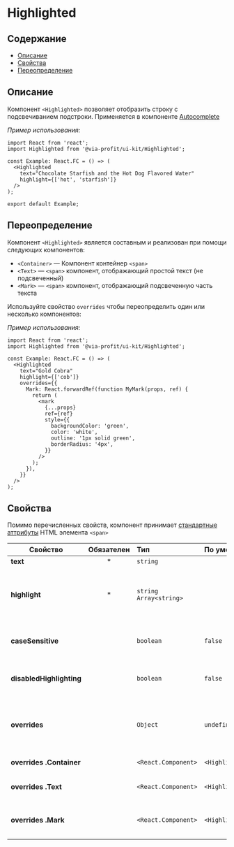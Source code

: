 # Highlighted

## Содержание

- [Описание](#описание)
- [Свойства](#свойства)
- [Переопределение](#переопределение)

## Описание

Компонент `<Highlighted>` позволяет отобразить строку с подсвечиванием подстроки. Применяется в компоненте [Autocomplete](../autocomplete/README.md)

_Пример использования:_

```tsx
import React from 'react';
import Highlighted from '@via-profit/ui-kit/Highlighted';

const Example: React.FC = () => (
  <Highlighted
    text="Chocolate Starfish and the Hot Dog Flavored Water"
    highlight={['hot', 'starfish']}
  />
);

export default Example;
```

<ExampleHighlightedOverview />

## Переопределение

Компонент `<Highlighted>` является составным и реализован при помощи следующих компонентов:

- `<Container>` — Компонент контейнер `<span>`
- `<Text>` — `<span>` компонент, отображающий простой текст (не подсвеченный)
- `<Mark>` — `<span>` компонент, отображающий подсвеченную часть текста

Используйте свойство `overrides` чтобы переопределить один или несколько компонентов:

_Пример использования:_

```tsx
import React from 'react';
import Highlighted from '@via-profit/ui-kit/Highlighted';

const Example: React.FC = () => (
  <Highlighted
    text="Gold Cobra"
    highlight={['cob']}
    overrides={{
      Mark: React.forwardRef(function MyMark(props, ref) {
        return (
          <mark
            {...props}
            ref={ref}
            style={{
              backgroundColor: 'green',
              color: 'white',
              outline: '1px solid green',
              borderRadius: '4px',
            }}
          />
        );
      }),
    }}
  />
);
```

<ExampleHighlightedOverrides />

## Свойства

Помимо перечисленных свойств, компонент принимает [стандартные аттрибуты](https://developer.mozilla.org/ru/docs/Web/HTML/Element/span#атрибуты) HTML элемента `<span>`

| Свойство                 | Обязателен | Тип                      | По умолчанию             | Описание                                                                 |
| ------------------------ | :--------: | :----------------------- | :----------------------- | ------------------------------------------------------------------------ |
| **text**                 |     \*     | `string`                 |                          | Исходный текст                                                           |
| **highlight**            |     \*     | `string` `Array<string>` |                          | Строка или массив строк, которые необходимо подсветить в исходном тексте |
| **caseSensitive**        |            | `boolean`                | `false`                  | Будет ли выражение чувствительно к регистру                              |
| **disabledHighlighting** |            | `boolean`                | `false`                  | Отключает подсветку строки и отображает текст как есть                   |
| **overrides**            |            | `Object`                 | `undefined`              | Объект элементов для переопределения составных компонентов кнопки        |
| **overrides .Container** |            | `<React.Component>`      | `<HighlightedContainer>` | Компонент контейнер `<span>`                                             |
| **overrides .Text**      |            | `<React.Component>`      | `<HighlightedText>`      | компонент, отображающий простой текст                                    |
| **overrides .Mark**      |            | `<React.Component>`      | `<HighlightedMark>`      | компонент, отображающий подсвеченную часть текста                        |
